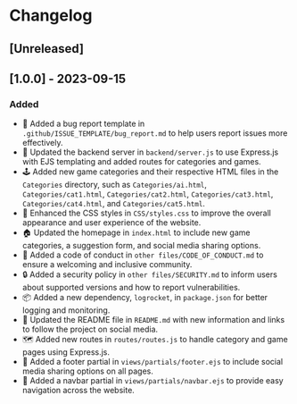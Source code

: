 # Changelog

## [Unreleased]

## [1.0.0] - 2023-09-15
### Added
- 🐛 Added a bug report template in `.github/ISSUE_TEMPLATE/bug_report.md` to help users report issues more effectively.
- 🚀 Updated the backend server in `backend/server.js` to use Express.js with EJS templating and added routes for categories and games.
- 🕹️ Added new game categories and their respective HTML files in the `Categories` directory, such as `Categories/ai.html`, `Categories/cat1.html`, `Categories/cat2.html`, `Categories/cat3.html`, `Categories/cat4.html`, and `Categories/cat5.html`.
- 🎨 Enhanced the CSS styles in `CSS/styles.css` to improve the overall appearance and user experience of the website.
- 🏠 Updated the homepage in `index.html` to include new game categories, a suggestion form, and social media sharing options.
- 📜 Added a code of conduct in `other files/CODE_OF_CONDUCT.md` to ensure a welcoming and inclusive community.
- 🔒 Added a security policy in `other files/SECURITY.md` to inform users about supported versions and how to report vulnerabilities.
- 📦 Added a new dependency, `logrocket`, in `package.json` for better logging and monitoring.
- 📝 Updated the README file in `README.md` with new information and links to follow the project on social media.
- 🗺️ Added new routes in `routes/routes.js` to handle category and game pages using Express.js.
- 🦺 Added a footer partial in `views/partials/footer.ejs` to include social media sharing options on all pages.
- 🧭 Added a navbar partial in `views/partials/navbar.ejs` to provide easy navigation across the website.
